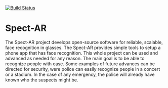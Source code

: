 [![Build Status](https://travis-ci.org/Spect-AR/Spect-AR.svg?branch=master)](https://travis-ci.org/Spect-AR/Spect-AR)
# Spect-AR
The Spect-AR project develops open-source software for reliable, scalable, face recognition in glasses.  The Spect-AR provides simple tools to setup a phone app that has face recognition. This whole project can be used and advanced as needed for any reason. The main goal is to be able to recognize people with ease. Some examples of future advances can be directed for security, were police can easily recognize people in a concert or a stadium. In the case of any emergency, the police will already have known who the suspects might be.
